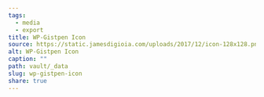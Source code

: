 ```yaml
---
tags:
  - media
  - export
title: WP-Gistpen Icon
source: https://static.jamesdigioia.com/uploads/2017/12/icon-128x128.png
alt: WP-Gistpen Icon
caption: ""
path: vault/_data
slug: wp-gistpen-icon
share: true
---
```

